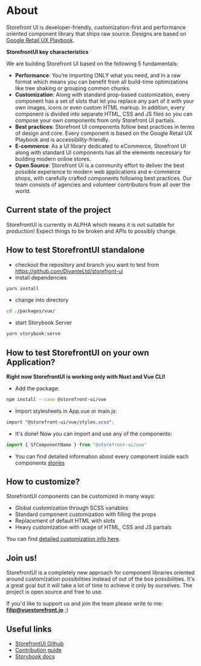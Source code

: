 # About

Storefront UI is developer-friendly, customization-first and performance oriented component library that ships raw source.
Designs are based on [Google Retail UX Playbook](https://services.google.com/fh/files/events/pdf_retail_ux_playbook.pdf).

**StorefrontUI key characteristics**

We are building Storefront UI based on the following 5 fundamentals:

- **Performance**: You’re importing ONLY what you need, and in a raw format which means you can benefit from all build-time optimizations like tree shaking or grouping common chunks.
- **Customization**: Along with standard prop-based customization, every component has a set of slots that let you replace any part of it with your own images, icons or even custom HTML markup. In addition, every component is divided into separate HTML, CSS and JS files so you can compose your own components from only Storefront UI partials.
- **Best practices**: Storefront UI components follow best practices in terms of design and core. Every component is based on the Google Retail UX Playbook and is accessibility-friendly.
- **E-commerce**: As a UI library dedicated to eCommerce, Storefront UI along with standard UI components has all the elements necessary for building modern online stores.
- **Open Source**: Storefront UI is a community effort to deliver the best possible experience to modern web applications and e-commerce shops, with carefully crafted components following best practices. Our team consists of agencies and volunteer contributors from all over the world.

## Current state of the project

StorefrontUI is currently in ALPHA which means
it is not suitable for production!
Expect things to be broken and APIs to possibly change. 


## How to test StorefrontUI standalone

- checkout the repository and branch you want to test from https://github.com/DivanteLtd/storefront-ui
- install dependencies
```bash
yarn install
```
- change into directory
```bash
cd ./packages/vue/
```
- start Storybook Server

```bash
yarn storybook:serve
```


## How to test StorefrontUI on your own Application?

**Right now StorefrontUI is working only with Nuxt and Vue CLI!**

- Add the package:

```bash
npm install --save @storefront-ui/vue
```

- Import stylesheets in App.vue or main.js:

```scss
import "@storefront-ui/vue/styles.scss";
```

- It's done! Now you can import and use any of the components:

```js
import { SfComponentName } from "@storefront-ui/vue"
```

- You can find detailed information about every component inside each components
[stories](http://storybook.storefrontui.io/)



## How to customize?

StorefrontUI components can be customized in many ways:

- Global customization through SCSS variables
- Standard component customization with filling the props
- Replacement of default HTML with slots
- Heavy customization with usage of HTML, CSS and JS partials

You can find [detailed customization info here](customization.md).

## Join us!

StorefrontUI is a completely new approach for component libraries oriented
around customization possibilities instead of out of the box possibilities.
It's a great goal but it will take a lot of time to achieve it only by ourselves.
The project is open source and free to use.

If you'd like to support us and join the team please write to me:
[**filip@vuestorefront.io**](mailto:filip@vuestorefront.io) ;)

## Useful links

- [StorefrontUI Github](https://github.com/Divanteltd/storefront-ui)
- [Contribution guide](contributing/getting-started.md)
- [Storybook docs](https://storybook.js.org/docs/basics/introduction/)
